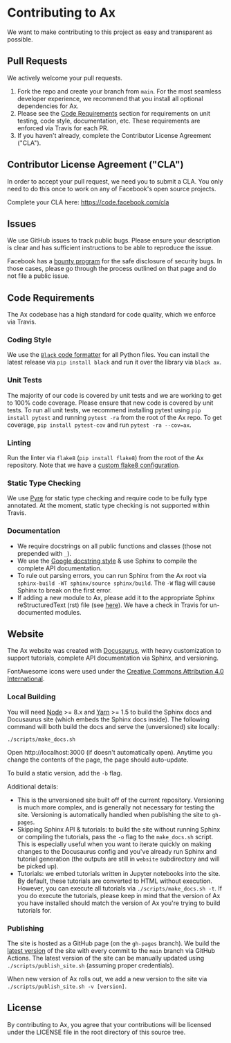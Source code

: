 # Contributing to Ax
We want to make contributing to this project as easy and transparent as
possible.

## Pull Requests
We actively welcome your pull requests.

1. Fork the repo and create your branch from `main`.
  For the most seamless developer experience, we recommend that you install
  all optional dependencies for Ax.
2. Please see the [Code Requirements](#code-requirements) section for requirements on unit testing, code style, documentation, etc. These requirements are enforced via Travis for each PR.
3. If you haven't already, complete the Contributor License Agreement ("CLA").

## Contributor License Agreement ("CLA")
In order to accept your pull request, we need you to submit a CLA. You only need
to do this once to work on any of Facebook's open source projects.

Complete your CLA here: <https://code.facebook.com/cla>

## Issues
We use GitHub issues to track public bugs. Please ensure your description is
clear and has sufficient instructions to be able to reproduce the issue.

Facebook has a [bounty program](https://www.facebook.com/whitehat/) for the safe
disclosure of security bugs. In those cases, please go through the process
outlined on that page and do not file a public issue.

## Code Requirements

The Ax codebase has a high standard for code quality, which we enforce via Travis.

### Coding Style
We use the [`Black` code formatter](https://github.com/ambv/black) for all Python files. You can install the latest release via `pip install black` and run it over the library via `black ax`.

### Unit Tests
The majority of our code is covered by unit tests and we are working to get to 100% code coverage. Please ensure that new code is covered by unit tests. To run all unit tests, we recommend installing pytest using `pip install pytest` and running `pytest -ra` from the root of the Ax repo. To get coverage, `pip install pytest-cov` and run `pytest -ra --cov=ax`.

### Linting
Run the linter via `flake8` (`pip install flake8`) from the root of the Ax repository. Note that we have a [custom flake8 configuration](https://github.com/facebook/Ax/blob/main/.flake8).

### Static Type Checking
We use [Pyre](https://pyre-check.org/) for static type checking and require code to be fully type annotated. At the moment, static type checking is not supported within Travis.

### Documentation
* We require docstrings on all public functions and classes (those not prepended with `_`).
* We use the [Google docstring style](https://sphinxcontrib-napoleon.readthedocs.io/en/latest/example_google.html) & use Sphinx to compile the complete API documentation.
* To rule out parsing errors, you can run Sphinx from the Ax root via `sphinx-build -WT sphinx/source sphinx/build`. The `-W` flag will cause Sphinx to break on the first error.
* If adding a new module to Ax, please add it to the appropriate Sphinx reStructuredText (rst) file (see [here](https://github.com/facebook/Ax/tree/main/sphinx/source)). We have a check in Travis for un-documented modules.

## Website

The Ax website was created with [Docusaurus](https://docusaurus.io/), with heavy customization to support tutorials, complete API documentation via Sphinx, and versioning.

FontAwesome icons were used under the [Creative Commons Attribution 4.0 International](https://fontawesome.com/license).

### Local Building

You will need [Node](https://nodejs.org/en/) >= 8.x and [Yarn](https://yarnpkg.com/en/) >= 1.5
to build the Sphinx docs and Docusaurus site (which embeds the Sphinx docs inside). The
following command will both build the docs and serve the (unversioned) site locally:
```
./scripts/make_docs.sh
```

Open http://localhost:3000 (if doesn't automatically open). Anytime you change the contents of the page, the page should auto-update.

To build a static version, add the `-b` flag.

Additional details:

* This is the unversioned site built off of the current repository. Versioning is much more complex, and is generally not necessary for testing the site. Versioning is automatically handled when publishing the site to `gh-pages`.
* Skipping Sphinx API & tutorials: to build the site without running Sphinx or compiling the tutorials, pass the `-o` flag to the `make_docs.sh` script. This is especially useful when you want to iterate quickly on making changes to the Docusaurus config and you've already run Sphinx and tutorial generation (the outputs are still in `website` subdirectory and will be picked up).
* Tutorials: we embed tutorials written in Jupyter notebooks into the site. By default, these tutorials are converted to HTML without execution. However, you can execute all tutorials via `./scripts/make_docs.sh -t`. If you do execute the tutorials, please keep in mind that the version of Ax you have installed should match the version of Ax you're trying to build tutorials for.

### Publishing
The site is hosted as a GitHub page (on the `gh-pages` branch). We build the [latest version](https://ax.dev/versions/latest/index.html) of the site with every commit to the `main` branch via GitHub Actions. The latest version of the site can be manually updated using `./scripts/publish_site.sh` (assuming proper credentials).

When new version of Ax rolls out, we add a new version to the site via `./scripts/publish_site.sh -v [version]`.

## License
By contributing to Ax, you agree that your contributions will be licensed
under the LICENSE file in the root directory of this source tree.
